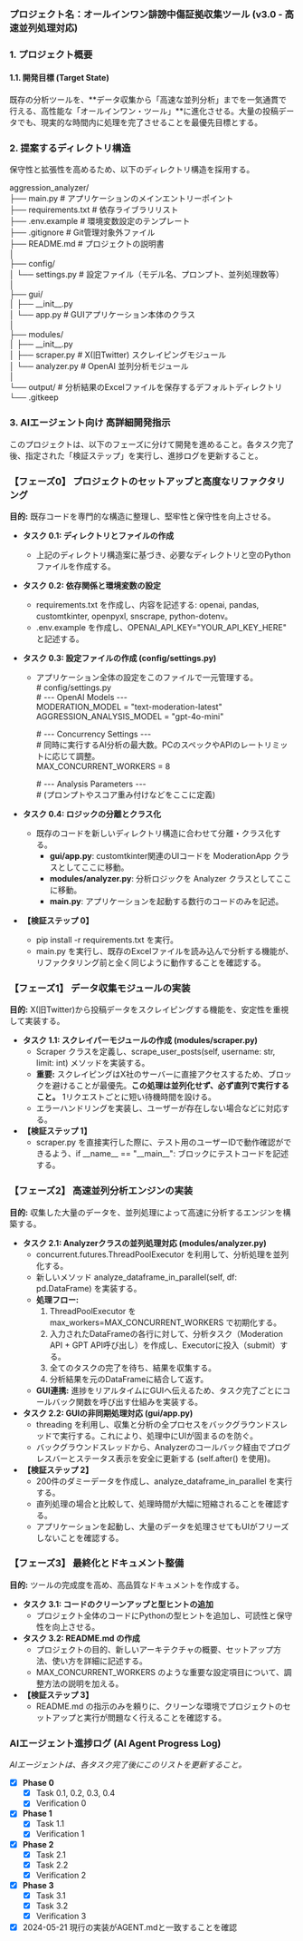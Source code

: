 ### **プロジェクト名：オールインワン誹謗中傷証拠収集ツール (v3.0 \- 高速並列処理対応)**

### **1\. プロジェクト概要**

#### **1.1. 開発目標 (Target State)**

既存の分析ツールを、\*\*データ収集から「高速な並列分析」までを一気通貫で行える、高性能な「オールインワン・ツール」\*\*に進化させる。大量の投稿データでも、現実的な時間内に処理を完了させることを最優先目標とする。

### **2\. 提案するディレクトリ構造**

保守性と拡張性を高めるため、以下のディレクトリ構造を採用する。

aggression\_analyzer/  
├── main.py                 \# アプリケーションのメインエントリーポイント  
├── requirements.txt        \# 依存ライブラリリスト  
├── .env.example            \# 環境変数設定のテンプレート  
├── .gitignore              \# Git管理対象外ファイル  
├── README.md               \# プロジェクトの説明書  
│  
├── config/  
│   └── settings.py         \# 設定ファイル（モデル名、プロンプト、並列処理数等）  
│  
├── gui/  
│   ├── \_\_init\_\_.py  
│   └── app.py              \# GUIアプリケーション本体のクラス  
│  
├── modules/  
│   ├── \_\_init\_\_.py  
│   ├── scraper.py          \# X(旧Twitter) スクレイピングモジュール  
│   └── analyzer.py         \# OpenAI 並列分析モジュール  
│  
└── output/                 \# 分析結果のExcelファイルを保存するデフォルトディレクトリ  
    └── .gitkeep

### **3\. AIエージェント向け 高詳細開発指示**

このプロジェクトは、以下のフェーズに分けて開発を進めること。各タスク完了後、指定された「検証ステップ」を実行し、進捗ログを更新すること。

### **【フェーズ0】 プロジェクトのセットアップと高度なリファクタリング**

**目的:** 既存コードを専門的な構造に整理し、堅牢性と保守性を向上させる。

* **タスク 0.1: ディレクトリとファイルの作成**  
  * 上記のディレクトリ構造案に基づき、必要なディレクトリと空のPythonファイルを作成する。  
* **タスク 0.2: 依存関係と環境変数の設定**  
  * requirements.txt を作成し、内容を記述する: openai, pandas, customtkinter, openpyxl, snscrape, python-dotenv。  
  * .env.example を作成し、OPENAI\_API\_KEY="YOUR\_API\_KEY\_HERE" と記述する。  
* **タスク 0.3: 設定ファイルの作成 (config/settings.py)**  
  * アプリケーション全体の設定をこのファイルで一元管理する。  
    \# config/settings.py  
    \# \--- OpenAI Models \---  
    MODERATION\_MODEL \= "text-moderation-latest"  
    AGGRESSION\_ANALYSIS\_MODEL \= "gpt-4o-mini"

    \# \--- Concurrency Settings \---  
    \# 同時に実行するAI分析の最大数。PCのスペックやAPIのレートリミットに応じて調整。  
    MAX\_CONCURRENT\_WORKERS \= 8

    \# \--- Analysis Parameters \---  
    \# (プロンプトやスコア重み付けなどをここに定義)

* **タスク 0.4: ロジックの分離とクラス化**  
  * 既存のコードを新しいディレクトリ構造に合わせて分離・クラス化する。  
    * **gui/app.py**: customtkinter関連のUIコードを ModerationApp クラスとしてここに移動。  
    * **modules/analyzer.py**: 分析ロジックを Analyzer クラスとしてここに移動。  
    * **main.py**: アプリケーションを起動する数行のコードのみを記述。  
* **【検証ステップ 0】**  
  * pip install \-r requirements.txt を実行。  
  * main.py を実行し、既存のExcelファイルを読み込んで分析する機能が、リファクタリング前と全く同じように動作することを確認する。

### **【フェーズ1】 データ収集モジュールの実装**

**目的:** X(旧Twitter)から投稿データをスクレイピングする機能を、安定性を重視して実装する。

* **タスク 1.1: スクレイパーモジュールの作成 (modules/scraper.py)**  
  * Scraper クラスを定義し、scrape\_user\_posts(self, username: str, limit: int) メソッドを実装する。  
  * **重要:** スクレイピングはX社のサーバーに直接アクセスするため、ブロックを避けることが最優先。**この処理は並列化せず、必ず直列で実行すること。** 1リクエストごとに短い待機時間を設ける。  
  * エラーハンドリングを実装し、ユーザーが存在しない場合などに対応する。  
* **【検証ステップ 1】**  
  * scraper.py を直接実行した際に、テスト用のユーザーIDで動作確認ができるよう、if \_\_name\_\_ \== "\_\_main\_\_": ブロックにテストコードを記述する。

### **【フェーズ2】 高速並列分析エンジンの実装**

**目的:** 収集した大量のデータを、並列処理によって高速に分析するエンジンを構築する。

* **タスク 2.1: Analyzerクラスの並列処理対応 (modules/analyzer.py)**  
  * concurrent.futures.ThreadPoolExecutor を利用して、分析処理を並列化する。  
  * 新しいメソッド analyze\_dataframe\_in\_parallel(self, df: pd.DataFrame) を実装する。  
  * **処理フロー:**  
    1. ThreadPoolExecutor を max\_workers=MAX\_CONCURRENT\_WORKERS で初期化する。  
    2. 入力されたDataFrameの各行に対して、分析タスク（Moderation API \+ GPT API呼び出し）を作成し、Executorに投入（submit）する。  
    3. 全てのタスクの完了を待ち、結果を収集する。  
    4. 分析結果を元のDataFrameに結合して返す。  
  * **GUI連携:** 進捗をリアルタイムにGUIへ伝えるため、タスク完了ごとにコールバック関数を呼び出す仕組みを実装する。  
* **タスク 2.2: GUIの非同期処理対応 (gui/app.py)**  
  * threading を利用し、収集と分析の全プロセスをバックグラウンドスレッドで実行する。これにより、処理中にUIが固まるのを防ぐ。  
  * バックグラウンドスレッドから、Analyzerのコールバック経由でプログレスバーとステータス表示を安全に更新する (self.after() を使用)。  
* **【検証ステップ 2】**  
  * 200件のダミーデータを作成し、analyze\_dataframe\_in\_parallel を実行する。  
  * 直列処理の場合と比較して、処理時間が大幅に短縮されることを確認する。  
  * アプリケーションを起動し、大量のデータを処理させてもUIがフリーズしないことを確認する。

### **【フェーズ3】 最終化とドキュメント整備**

**目的:** ツールの完成度を高め、高品質なドキュメントを作成する。

* **タスク 3.1: コードのクリーンアップと型ヒントの追加**  
  * プロジェクト全体のコードにPythonの型ヒントを追加し、可読性と保守性を向上させる。  
* **タスク 3.2: README.md の作成**  
  * プロジェクトの目的、新しいアーキテクチャの概要、セットアップ方法、使い方を詳細に記述する。  
  * MAX\_CONCURRENT\_WORKERS のような重要な設定項目について、調整方法の説明を加える。  
* **【検証ステップ 3】**  
  * README.md の指示のみを頼りに、クリーンな環境でプロジェクトのセットアップと実行が問題なく行えることを確認する。

### **AIエージェント進捗ログ (AI Agent Progress Log)**

*AIエージェントは、各タスク完了後にこのリストを更新すること。*

* [x] **Phase 0**
  * [x] Task 0.1, 0.2, 0.3, 0.4
  * [x] Verification 0
* [x] **Phase 1**
  * [x] Task 1.1
  * [x] Verification 1
* [x] **Phase 2**
  * [x] Task 2.1
  * [x] Task 2.2
  * [x] Verification 2
* [x] **Phase 3**
  * [x] Task 3.1
  * [x] Task 3.2
  * [x] Verification 3
* [x] 2024-05-21 現行の実装がAGENT.mdと一致することを確認
